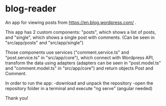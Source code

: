 # blog-reader
 
An app for viewing posts from https://en.blog.wordpress.com/ .

This app has 2 custom components: "posts", which shows a list of posts, and "single", which shows a single post with comments. (Can be seen in "src/app/posts" and "src/app/single")

Those components use services ("comment.service.ts" and "post.service.ts" in "src/app/core"), which connect with Wordpress API, transform the data using adapters (adapters can be seen in "post.model.ts" and "comment.model.ts" in "src/app/core") and return objects Post and Comment.

In order to run the app:
-download and unpack the repository
-open the repository folder in a terminal and execute "ng serve" (angular needed)

Thank you!




